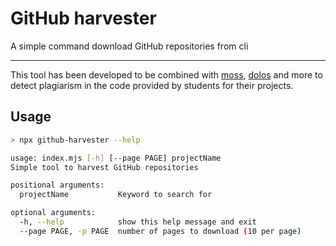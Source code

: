 # GitHub harvester

A simple command download GitHub repositories from cli

---

This tool has been developed to be combined with [moss](https://theory.stanford.edu/~aiken/moss/), [dolos](https://www.npmjs.com/package/@dodona/dolos) and more to detect plagiarism in the code provided by students for their projects.
## Usage

```sh
> npx github-harvester --help

usage: index.mjs [-h] [--page PAGE] projectName
Simple tool to harvest GitHub repositories

positional arguments:
  projectName           Keyword to search for

optional arguments:
  -h, --help            show this help message and exit
  --page PAGE, -p PAGE  number of pages to download (10 per page)
```

